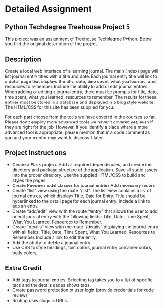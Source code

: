 # Detailed Assignment

## Python Techdegree Treehouse Project 5

This project was an assignment of [Treehouse Techdegree Python](https://teamtreehouse.com/techdegree/python-web-development). Below you find the original description of the project.

## Description

Create a local web interface of a learning journal. The main (index) page will list journal entry titles with a title and date. Each journal entry title will link to a detail page that displays the title, date, time spent, what you learned, and resources to remember. Include the ability to add or edit journal entries. When adding or editing a journal entry, there must be prompts for title, date, time spent, what you learned, resources to remember. The results for these entries must be stored in a database and displayed in a blog style website. The HTML/CSS for this site has been supplied for you.

For each part choose from the tools we have covered in the courses so far. Please don’t employ more advanced tools we haven’t covered yet, even if they are right for the job. However, if you identify a place where a more advanced tool is appropriate, please mention that in a code comment as you and your mentor may want to discuss it later.

## Project Instructions

- Create a Flask project. Add all required dependencies, and create the directory and package structure of the application. Save all static assets into the proper directory.
Use the supplied HTML/CSS to build and styles the pages.
- Create Peewee model classes for journal entries
Add necessary routes
- Create “list” view using the route “/list”. The list view contains a list of journal entries, which displays Title, Date for Entry. Title should be hyperlinked to the detail page for each journal entry. Include a link to add an entry.
- Create “add/edit” view with the route “/entry” that allows the user to add or edit journal entry with the following fields: Title, Date, Time Spent, What You Learned, Resources to Remember.
- Create “details” view with the route “/details” displaying the journal entry with all fields: Title, Date, Time Spent, What You Learned, Resources to Remember. Include a link to edit the entry.
- Add the ability to delete a journal entry.
- Use CSS to style headings, font colors, journal entry container colors, body colors.

## Extra Credit

- Add tags to journal entries. Selecting tag takes you to a list of specific tags and the details pages shows tags.
- Create password protection or user login (provide credentials for code review)
- Routing uses slugs in URLs.
